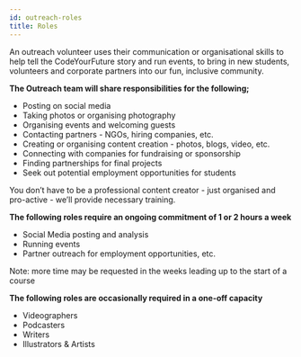 ```yaml
---
id: outreach-roles
title: Roles
---
```


An outreach volunteer uses their communication or organisational skills to help tell the CodeYourFuture story and run events, to bring in new students, volunteers and corporate partners into our fun, inclusive community.

**The Outreach team will share responsibilities for the following;**

- Posting on social media
- Taking photos or organising photography
- Organising events and welcoming guests
- Contacting partners - NGOs, hiring companies, etc.
- Creating or organising content creation - photos, blogs, video, etc.
- Connecting with companies for fundraising or sponsorship
- Finding partnerships for final projects
- Seek out potential employment opportunities for students

You don’t have to be a professional content creator - just organised and pro-active - we’ll provide necessary training.

**The following roles require an ongoing commitment of 1 or 2 hours a week**

- Social Media posting and analysis
- Running events
- Partner outreach for employment opportunities, etc.

Note: more time may be requested in the weeks leading up to the start of a course

**The following roles are occasionally required in a one-off capacity**

- Videographers
- Podcasters
- Writers
- Illustrators & Artists
